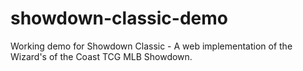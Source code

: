 # showdown-classic-demo
Working demo for Showdown Classic - A web implementation of the Wizard's of the Coast TCG MLB Showdown.
